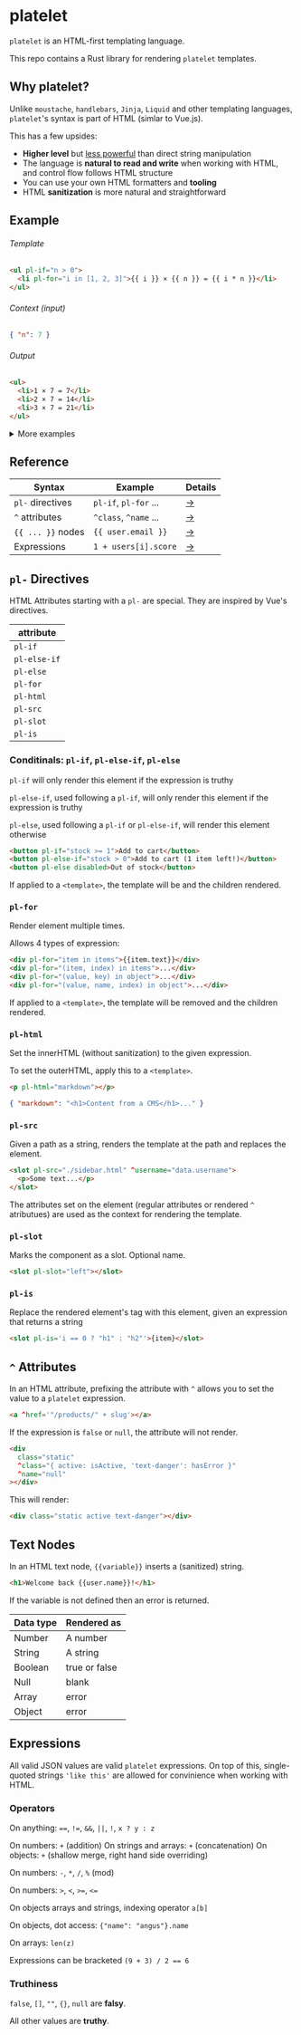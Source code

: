 # platelet

`platelet` is an HTML-first templating language.

This repo contains a Rust library for rendering `platelet` templates.

## Why platelet?

Unlike `moustache`, `handlebars`, `Jinja`, `Liquid` and other templating languages, `platelet`'s syntax is part of HTML (simlar to Vue.js).

This has a few upsides:

- **Higher level** but [less powerful](https://www.w3.org/DesignIssues/Principles.html#:~:text=Principle%20of%20Least%20Power) than direct string manipulation
- The language is **natural to read and write** when working with HTML, and control flow follows HTML structure
- You can use your own HTML formatters and **tooling**
- HTML **sanitization** is more natural and straightforward

## Example

###### Template

```html
<ul pl-if="n > 0">
  <li pl-for="i in [1, 2, 3]">{{ i }} × {{ n }} = {{ i * n }}</li>
</ul>
```

###### Context (input)

```json
{ "n": 7 }
```

###### Output

```html
<ul>
  <li>1 × 7 = 7</li>
  <li>2 × 7 = 14</li>
  <li>3 × 7 = 21</li>
</ul>
```

<details>
<summary>More examples</summary>

### Advanced example

###### Template `templates/index.html`

```html
<!doctype html>
<html>
  <head>
    <title>{{ title }}</title>
  </head>
  <body>
    <template pl-for="b in blogposts" pl-src="./blogpost.html" ^blogpost="b">
    </template>
  </body>
</html>
```

###### Template `templates/blogpost.html`

```html
<article>
    <img ^src="blogpost.img_url">
    <div>
        <h2>
            <a ^href="blogpost.link">{{b.title}}</a>
        <h2>
        <template pl-html="blogpost.summary"></template>
        <date>{{blogpost.date}}</date>
    </div>
</article>
<style>
    article {
        display: flex;
    }
</style>
```

###### Context (input)

```json
{
  "title": "Angus' Blog",
  "blogposts": [
    {
      "img_url": "...",
      "link": "...",
      "summary": "...",
      "title": "...",
      "date": "01/11/2025"
    },
    {
      "img_url": "...",
      "link": "...",
      "summary": "...",
      "title": "...",
      "date": "01/11/2020"
    }
  ]
}
```

</details>

## Reference

| Syntax            | Example               | Details              |
| ----------------- | --------------------- | -------------------- |
| `pl-` directives  | `pl-if`, `pl-for` ... | [→](#pl--directives) |
| `^` attributes    | `^class`, `^name` ... | [→](#-attributes)    |
| `{{ ... }}` nodes | `{{ user.email }}`    | [→](#text-nodes)     |
| Expressions       | `1 + users[i].score`  | [→](#expressions)    |

## `pl-` Directives

HTML Attributes starting with a `pl-` are special. They are inspired by Vue's directives.

| attribute    |
| ------------ |
| `pl-if`      |
| `pl-else-if` |
| `pl-else`    |
| `pl-for`     |
| `pl-html`    |
| `pl-src`     |
| `pl-slot`    |
| `pl-is`      |

### Conditinals: `pl-if`, `pl-else-if`, `pl-else`

`pl-if` will only render this element if the expression is truthy

`pl-else-if`, used following a `pl-if`, will only render this element if the expression is truthy

`pl-else`, used following a `pl-if` or `pl-else-if`, will render this element otherwise

```html
<button pl-if="stock >= 1">Add to cart</button>
<button pl-else-if="stock > 0">Add to cart (1 item left!)</button>
<button pl-else disabled>Out of stock</button>
```

If applied to a `<template>`, the template will be and the children rendered.

### `pl-for`

Render element multiple times.

Allows 4 types of expression:

```html
<div pl-for="item in items">{{item.text}}</div>
<div pl-for="(item, index) in items">...</div>
<div pl-for="(value, key) in object">...</div>
<div pl-for="(value, name, index) in object">...</div>
```

If applied to a `<template>`, the template will be removed and the children rendered.

### `pl-html`

Set the innerHTML (without sanitization) to the given expression.

To set the outerHTML, apply this to a `<template>`.

```html
<p pl-html="markdown"></p>
```

```json
{ "markdown": "<h1>Content from a CMS</h1>..." }
```

### `pl-src`

Given a path as a string, renders the template at the path and replaces the element.

```html
<slot pl-src="./sidebar.html" ^username="data.username">
  <p>Some text...</p>
</slot>
```

The attributes set on the element (regular attributes or rendered `^` atributues) are used as the context for rendering the template.

### `pl-slot`

Marks the component as a slot.
Optional name.

```html
<slot pl-slot="left"></slot>
```

### `pl-is`

Replace the rendered element's tag with this element, given an expression that returns a string

```html
<slot pl-is='i == 0 ? "h1" : "h2"'>{item}</slot>
```

## `^` Attributes

In an HTML attribute, prefixing the attribute with `^` allows you to set the value to a `platelet` expression.

```html
<a ^href='"/products/" + slug'></a>
```

If the expression is `false` or `null`, the attribute will not render.

```html
<div
  class="static"
  ^class="{ active: isActive, 'text-danger': hasError }"
  ^name="null"
></div>
```

This will render:

```html
<div class="static active text-danger"></div>
```

## Text Nodes

In an HTML text node, `{{variable}}` inserts a (sanitized) string.

```html
<h1>Welcome back {{user.name}}!</h1>
```

If the variable is not defined then an error is returned.

| Data type | Rendered as   |
| --------- | ------------- |
| Number    | A number      |
| String    | A string      |
| Boolean   | true or false |
| Null      | blank         |
| Array     | error         |
| Object    | error         |

## Expressions

All valid JSON values are valid `platelet` expressions. On top of this, single-quoted strings `'like this'` are allowed for convinience when working with HTML.

### Operators

On anything: `==`, `!=`, `&&`, `||`, `!`, `x ? y : z`

On numbers: `+` (addition)
On strings and arrays: `+` (concatenation)
On objects: `+` (shallow merge, right hand side overriding)

On numbers: `-`, `*`, `/`, `%` (mod)

On numbers: `>`, `<`, `>=`, `<=`

On objects arrays and strings, indexing operator `a[b]`

On objects, dot access: `{"name": "angus"}.name`

On arrays: `len(z)`

Expressions can be bracketed `(9 + 3) / 2 == 6`

### Truthiness

`false`, `[]`, `""`, `{}`, `null` are **falsy**.

All other values are **truthy**.
